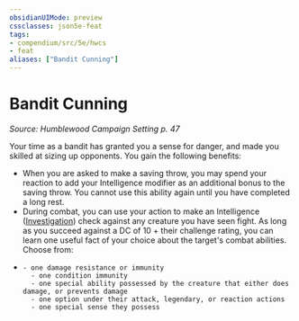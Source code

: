 ```yaml
---
obsidianUIMode: preview
cssclasses: json5e-feat
tags:
- compendium/src/5e/hwcs
- feat
aliases: ["Bandit Cunning"]
---
```

# Bandit Cunning
*Source: Humblewood Campaign Setting p. 47*  

Your time as a bandit has granted you a sense for danger, and made you skilled at sizing up opponents. You gain the following benefits:

- When you are asked to make a saving throw, you may spend your reaction to add your Intelligence modifier as an additional bonus to the saving throw. You cannot use this ability again until you have completed a long rest.  
- During combat, you can use your action to make an Intelligence ([Investigation](/3-Mechanics/CLI/rules/skills.md#Investigation)) check against any creature you have seen fight. As long as you succeed against a DC of 10 + their challenge rating, you can learn one useful fact of your choice about the target's combat abilities. Choose from:  
-     - one damage resistance or immunity    
        - one condition immunity    
        - one special ability possessed by the creature that either does damage, or prevents damage    
        - one option under their attack, legendary, or reaction actions    
        - one special sense they possess